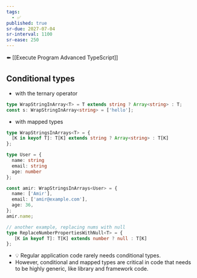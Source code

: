 ```yaml
---
tags:
  - ✅
published: true
sr-due: 2027-07-04
sr-interval: 1100
sr-ease: 250
---
```


⬅️ [[Execute Program Advanced TypeScript]]
## Conditional types
- with the ternary operator
```ts
type WrapStringInArray<T> = T extends string ? Array<string> : T;
const s: WrapStringInArray<string> = ['hello'];
```

- with mapped types
```ts
type WrapStringsInArrays<T> = {
  [K in keyof T]: T[K] extends string ? Array<string> : T[K]
};

type User = {
  name: string
  email: string
  age: number
};

const amir: WrapStringsInArrays<User> = {
  name: ['Amir'],
  email: ['amir@example.com'],
  age: 36,
};
amir.name;

// another example, replacing nums with null
type ReplaceNumberPropertiesWithNull<T> = {
   [K in keyof T]: T[K] extends number ? null : T[K]
};
```
- 💡 Regular application code rarely needs conditional types.
- However, conditional and mapped types are critical in code that needs to be highly generic, like library and framework code.